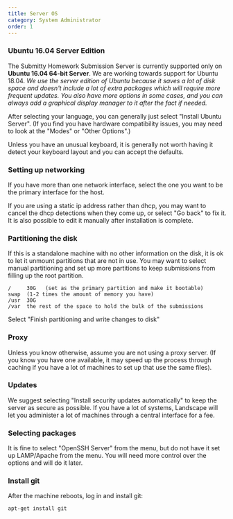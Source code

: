 ```yaml
---
title: Server OS
category: System Administrator
order: 1
---
```



### Ubuntu 16.04 Server Edition


The Submitty Homework Submission Server is currently supported only on
**Ubuntu 16.04 64-bit Server**.  We are working towards support for Ubuntu
18.04.  _We use the server edition of Ubuntu because it saves a lot of disk
space and doesn't include a lot of extra packages which will require
more frequent updates.  You also have more options in some cases, and
you can always add a graphical display manager to it after the fact if needed._

After selecting your language, you can generally just select "Install
Ubuntu Server".  (If you find you have hardware compatibility issues,
you may need to look at the "Modes" or "Other Options".)

Unless you have an unusual keyboard, it is generally not worth having
it detect your keyboard layout and you can accept the defaults.



### Setting up networking

If you have more than one network interface, select the one you want
to be the primary interface for the host.

If you are using a static ip address rather than dhcp, you may want to
cancel the dhcp detections when they come up, or select "Go back" to
fix it.  It is also possible to edit it manually after installation is
complete.


### Partitioning the disk

If this is a standalone machine with no other information on the disk,
it is ok to let it unmount partitions that are not in use.  You may want to select
manual partitioning and set up more partitions to keep submissions
from filling up the root partition.

```
/     30G   (set as the primary partition and make it bootable)
swap  (1-2 times the amount of memory you have)
/usr  30G
/var  the rest of the space to hold the bulk of the submissions
```

Select "Finish partitioning and write changes to disk"


### Proxy

Unless you know otherwise, assume you are not using a proxy server.
(If you know you have one available, it may speed up the process
through caching if you have a lot of machines to set up that use the
same files).


### Updates

We suggest selecting "Install security updates automatically" to keep
the server as secure as possible.  If you have a lot of systems,
Landscape will let you administer a lot of machines through a central
interface for a fee.


### Selecting packages

It is fine to select "OpenSSH Server" from the menu, but do not have
it set up LAMP/Apache from the menu.  You will need more control over
the options and will do it later.

### Install git  

After the machine reboots, log in and install git:  

```
apt-get install git
```